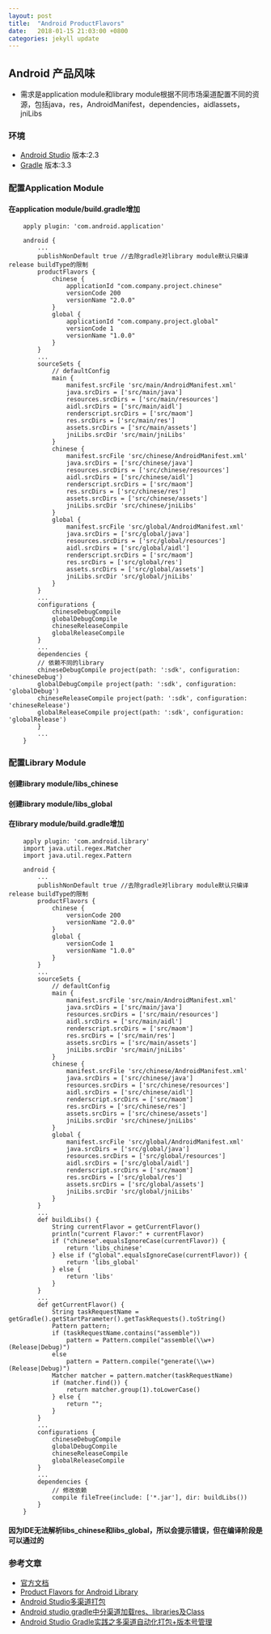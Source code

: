 ```yaml
---
layout: post
title:  "Android ProductFlavors"
date:   2018-01-15 21:03:00 +0800
categories: jekyll update
---
```

## Android 产品风味
* 需求是application module和library module根据不同市场渠道配置不同的资源，包括java，res，AndroidManifest，dependencies，aidlassets，jniLibs

### 环境
* [Android Studio][AndroidStudio-Install-Instructions] 版本:2.3
* [Gradle][Gradle-Install-Instructions] 版本:3.3

### 配置Application Module
#### 在application module/build.gradle增加
```
	apply plugin: 'com.android.application'

	android {
		...
		publishNonDefault true //去除gradle对library module默认只编译release buildType的限制
		productFlavors {
		    chinese {
		    	applicationId "com.company.project.chinese"
		        versionCode 200
		        versionName "2.0.0"
		    }
		    global {
		    	applicationId "com.company.project.global"
		        versionCode 1
		        versionName "1.0.0"
		    }
		}
		...
		sourceSets {
			// defaultConfig
	        main {
	            manifest.srcFile 'src/main/AndroidManifest.xml'
	            java.srcDirs = ['src/main/java']
	            resources.srcDirs = ['src/main/resources']
	            aidl.srcDirs = ['src/main/aidl']
	            renderscript.srcDirs = ['src/maom']
	            res.srcDirs = ['src/main/res']
	            assets.srcDirs = ['src/main/assets']
	            jniLibs.srcDir 'src/main/jniLibs'
	        }
	        chinese {
	            manifest.srcFile 'src/chinese/AndroidManifest.xml'
	            java.srcDirs = ['src/chinese/java']
	            resources.srcDirs = ['src/chinese/resources']
	            aidl.srcDirs = ['src/chinese/aidl']
	            renderscript.srcDirs = ['src/maom']
	            res.srcDirs = ['src/chinese/res']
	            assets.srcDirs = ['src/chinese/assets']
	            jniLibs.srcDir 'src/chinese/jniLibs'
	        }
	        global {
	            manifest.srcFile 'src/global/AndroidManifest.xml'
	            java.srcDirs = ['src/global/java']
	            resources.srcDirs = ['src/global/resources']
	            aidl.srcDirs = ['src/global/aidl']
	            renderscript.srcDirs = ['src/maom']
	            res.srcDirs = ['src/global/res']
	            assets.srcDirs = ['src/global/assets']
	            jniLibs.srcDir 'src/global/jniLibs'
	        }
    	}
    	...
    	configurations {
    		chineseDebugCompile
    		globalDebugCompile
    		chineseReleaseCompile
    		globalReleaseCompile
		}
		...
		dependencies {
		// 依赖不同的library
		chineseDebugCompile project(path: ':sdk', configuration: 'chineseDebug')
    	globalDebugCompile project(path: ':sdk', configuration: 'globalDebug')
    	chineseReleaseCompile project(path: ':sdk', configuration: 'chineseRelease')
    	globalReleaseCompile project(path: ':sdk', configuration: 'globalRelease')
    	}
    	...
	}
```
### 配置Library Module
#### 创建library module/libs_chinese

#### 创建library module/libs_global

#### 在library module/build.gradle增加
```
	apply plugin: 'com.android.library'
	import java.util.regex.Matcher
	import java.util.regex.Pattern

	android {
		...
		publishNonDefault true //去除gradle对library module默认只编译release buildType的限制
		productFlavors {
		    chinese {
		        versionCode 200
		        versionName "2.0.0"
		    }
		    global {
		        versionCode 1
		        versionName "1.0.0"
		    }
		}
		...
		sourceSets {
			// defaultConfig
	        main {
	            manifest.srcFile 'src/main/AndroidManifest.xml'
	            java.srcDirs = ['src/main/java']
	            resources.srcDirs = ['src/main/resources']
	            aidl.srcDirs = ['src/main/aidl']
	            renderscript.srcDirs = ['src/maom']
	            res.srcDirs = ['src/main/res']
	            assets.srcDirs = ['src/main/assets']
	            jniLibs.srcDir 'src/main/jniLibs'
	        }
	        chinese {
	            manifest.srcFile 'src/chinese/AndroidManifest.xml'
	            java.srcDirs = ['src/chinese/java']
	            resources.srcDirs = ['src/chinese/resources']
	            aidl.srcDirs = ['src/chinese/aidl']
	            renderscript.srcDirs = ['src/maom']
	            res.srcDirs = ['src/chinese/res']
	            assets.srcDirs = ['src/chinese/assets']
	            jniLibs.srcDir 'src/chinese/jniLibs'
	        }
	        global {
	            manifest.srcFile 'src/global/AndroidManifest.xml'
	            java.srcDirs = ['src/global/java']
	            resources.srcDirs = ['src/global/resources']
	            aidl.srcDirs = ['src/global/aidl']
	            renderscript.srcDirs = ['src/maom']
	            res.srcDirs = ['src/global/res']
	            assets.srcDirs = ['src/global/assets']
	            jniLibs.srcDir 'src/global/jniLibs'
	        }
    	}
    	...
    	def buildLibs() {
		    String currentFlavor = getCurrentFlavor()
		    println("current Flavor:" + currentFlavor)
		    if ("chinese".equalsIgnoreCase(currentFlavor)) {
		        return 'libs_chinese'
		    } else if ("global".equalsIgnoreCase(currentFlavor)) {
		        return 'libs_global'
		    } else {
		        return 'libs'
		    }
		}
		...
		def getCurrentFlavor() {
		    String taskRequestName = getGradle().getStartParameter().getTaskRequests().toString()
		    Pattern pattern;
		    if (taskRequestName.contains("assemble"))
		        pattern = Pattern.compile("assemble(\\w+)(Release|Debug)")
		    else
		        pattern = Pattern.compile("generate(\\w+)(Release|Debug)")
		    Matcher matcher = pattern.matcher(taskRequestName)
		    if (matcher.find()) {
		        return matcher.group(1).toLowerCase()
		    } else {
		        return "";
		    }
		}
		...
    	configurations {
    		chineseDebugCompile
    		globalDebugCompile
    		chineseReleaseCompile
    		globalReleaseCompile
		}
		...
		dependencies {
			// 修改依赖
    		compile fileTree(include: ['*.jar'], dir: buildLibs())
		}
	}
```
#### 因为IDE无法解析libs_chinese和libs_global，所以会提示错误，但在编译阶段是可以通过的

### 参考文章
* [官方文档][build-variants-instructions]
* [Product Flavors for Android Library](https://android.jlelse.eu/product-flavors-for-android-library-d3b2d240fca2)
* [Android Studio多渠道打包](https://www.ezlippi.com/blog/2015/03/android-studio-prefrence.html)
* [Android studio gradle中分渠道加载res、libraries及Class](https://www.jianshu.com/p/d7d51a1363cd)
* [Android Studio Gradle实践之多渠道自动化打包+版本号管理](https://unclechen.github.io/2015/10/22/Android%20Studio%20Gradle%E5%AE%9E%E8%B7%B5%E4%B9%8B%E5%A4%9A%E6%B8%A0%E9%81%93%E8%87%AA%E5%8A%A8%E5%8C%96%E6%89%93%E5%8C%85+%E7%89%88%E6%9C%AC%E5%8F%B7%E7%AE%A1%E7%90%86/)

[AndroidStudio-Install-Instructions]: https://developer.android.com/studio/index.html
[Gradle-Install-Instructions]: https://gradle.org/
[build-variants-instructions]: https://developer.android.com/studio/build/build-variants.html?hl=zh-cn